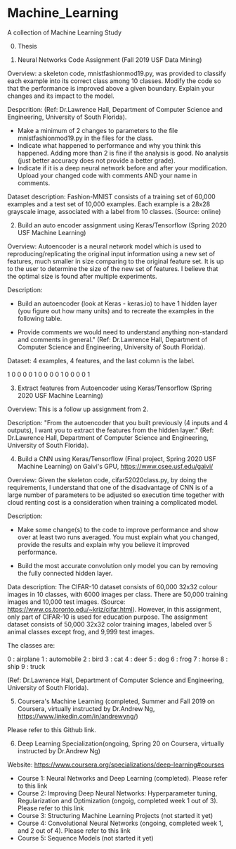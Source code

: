 # Machine_Learning
A collection of Machine Learning Study

0. Thesis

1. Neural Networks Code Assignment (Fall 2019 USF Data Mining)

Overview: a skeleton code, mnistfashionmod19.py, was provided to classify each example into its correct class among 10 classes. Modify the code so that the performance is improved above a given boundary. Explain your changes and its impact to the model.

Despcrition: (Ref: Dr.Lawrence Hall, Department of Computer Science and Engineering, University of South Florida). 

- Make a minimum of 2 changes to parameters to the file mnistfashionmod19.py in the files for the class. 
- Indicate what happened to performance and why you think this happened.  Adding more than 2 is fine if the analysis is good.  No analysis (just better accuracy does not provide a better grade). 
- Indicate if  it is a deep neural network before and after your modification.  Upload your changed code with comments AND your name in comments.  

Dataset description: Fashion-MNIST consists of a training set of 60,000 examples and a test set of 10,000 examples. Each example is a 28x28 grayscale image, associated with a label from 10 classes. (Source: online)

2. Build an auto encoder assignment using Keras/Tensorflow (Spring 2020 USF Machine Learning) 

Overview: Autoencoder is a neural network model which is used to reproducing/replicating the original input information using a new set of features, much smaller in size comparing to the original feature set. It is up to the user to determine the size of the new set of features. I believe that the optimal size is found after multiple experiments.

Description: 

- Build an autoencoder (look at Keras - keras.io) to have 1 hidden layer (you figure out how many units) and to recreate the examples in the following table.  

- Provide comments we would need to understand anything non-standard and comments in general." (Ref: Dr.Lawrence Hall, Department of Computer Science and Engineering, University of South Florida).

Dataset: 4 examples, 4 features, and the last column is the label.

1	0	0	0
0	1	0	0
0	0	1	0
0	0	0	1

3. Extract features from Autoencoder using Keras/Tensorflow (Spring 2020 USF Machine Learning) 

Overview: This is a follow up assignment from 2.

Description: "From the autoencoder that you built previously (4 inputs and 4 outputs), I want you to extract the features from the  hidden layer." (Ref: Dr.Lawrence Hall, Department of Computer Science and Engineering, University of South Florida).

4. Build a CNN using Keras/Tensorflow (Final project, Spring 2020 USF Machine Learning) on Gaivi's GPU, https://www.csee.usf.edu/gaivi/ 

Overview: Given the skeleton code, cifar52020class.py, by doing the requirements, I understand that one of the disadvantage of CNN is of a large number of parameters to be adjusted so execution time together with cloud renting cost is a consideration when training a complicated model. 

Description:

- Make some change(s) to the code to improve performance and show over at least two runs averaged. You must explain what you changed, provide the results and explain why you believe it improved performance.

- Build the most accurate convolution only model you can by removing the fully connected hidden layer. 

Data description: The CIFAR-10 dataset consists of 60,000 32x32 colour images in 10 classes, with 6000 images per class. There are 50,000 training images and 10,000 test images. (Source: https://www.cs.toronto.edu/~kriz/cifar.html). However, in this assignment, only part of CIFAR-10 is used for education purpose. The assignment dataset consists of 50,000 32x32 color training images, labeled over 5 animal classes except frog, and 9,999 test images.

The classes are:

0 : airplane
1 : automobile
2 : bird
3 : cat
4 : deer
5 : dog
6 : frog
7 : horse
8 : ship
9 : truck

(Ref: Dr.Lawrence Hall, Department of Computer Science and Engineering, University of South Florida).

5. Coursera's Machine Learning (completed, Summer and Fall 2019 on Coursera, virtually instructed by Dr.Andrew Ng, https://www.linkedin.com/in/andrewyng/)

Please refer to this Github link.

6. Deep Learning Specialization(ongoing, Spring 20 on Coursera, virtually instructed by Dr.Andrew Ng)

Website: https://www.coursera.org/specializations/deep-learning#courses

- Course 1: Neural Networks and Deep Learning (completed). Please refer to this link
- Course 2: Improving Deep Neural Networks: Hyperparameter tuning, Regularization and Optimization (ongoig, completed week 1 out of 3). Please refer to this link
- Course 3: Structuring Machine Learning Projects (not started it yet)
- Course 4: Convolutional Neural Networks (ongoing, completed week 1, and 2 out of 4). Please refer to this link
- Course 5: Sequence Models (not started it yet)
